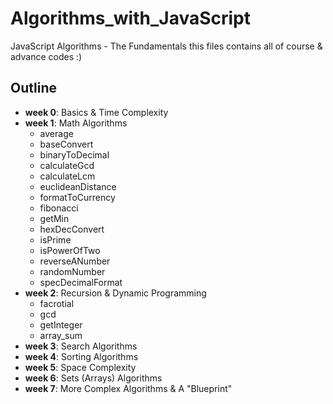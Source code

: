 # Algorithms_with_JavaScript
JavaScript Algorithms - The Fundamentals
this files contains all of course & advance codes :)

## Outline
- **week 0**: Basics & Time Complexity
- **week 1**: Math Algorithms
  - average
  - baseConvert
  - binaryToDecimal
  - calculateGcd
  - calculateLcm
  - euclideanDistance
  - formatToCurrency
  - fibonacci
  - getMin
  - hexDecConvert
  - isPrime
  - isPowerOfTwo
  - reverseANumber
  - randomNumber
  - specDecimalFormat
- **week 2**: Recursion & Dynamic Programming
  - facrotial
  - gcd
  - getInteger
  - array_sum
- **week 3**: Search Algorithms
- **week 4**: Sorting Algorithms
- **week 5**: Space Complexity
- **week 6**: Sets (Arrays) Algorithms
- **week 7**: More Complex Algorithms & A "Blueprint"
